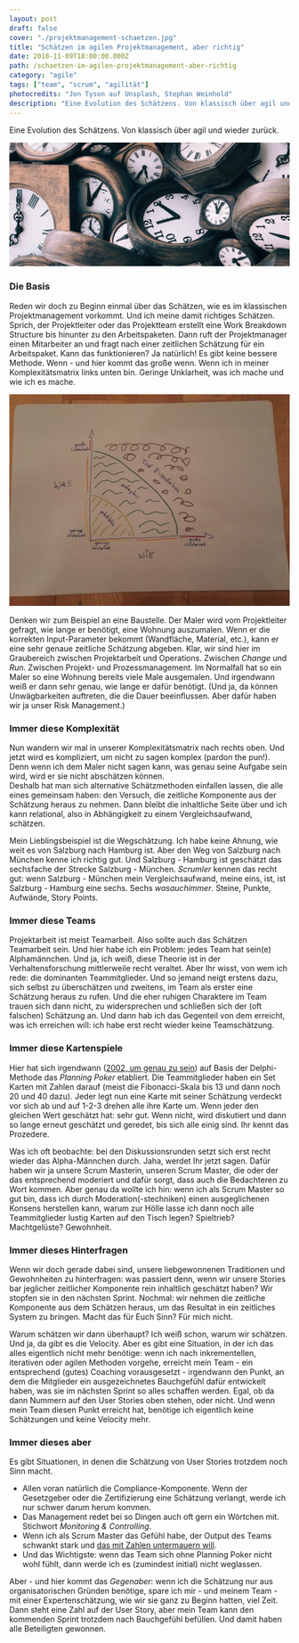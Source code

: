 ```yaml
---
layout: post
draft: false
cover: "./projektmanagement-schaetzen.jpg"
title: "Schätzen im agilen Projektmanagement, aber richtig" 
date: 2018-11-09T18:00:00.000Z
path: /schaetzen-im-agilen-projektmanagement-aber-richtig
category: "agile"
tags: ["team", "scrum", "agilität"]
photocredits: "Jon Tyson auf Unsplash, Stephan Weinhold"
description: "Eine Evolution des Schätzens. Von klassisch über agil und wieder zurück."
---
```


Eine Evolution des Schätzens. Von klassisch über agil und wieder zurück.

![Schätzen im Projektmanagement](./projektmanagement-schaetzen.jpg)

### Die Basis

Reden wir doch zu Beginn einmal über das Schätzen, wie es im klassischen Projektmanagement vorkommt. Und ich meine damit richtiges Schätzen. Sprich, der Projektleiter oder das Projektteam erstellt eine Work Breakdown Structure bis hinunter zu den Arbeitspaketen. Dann ruft der Projektmanager einen Mitarbeiter an und fragt nach einer zeitlichen Schätzung für ein Arbeitspaket. Kann das funktionieren? Ja natürlich! Es gibt keine bessere Methode. Wenn - und hier kommt das große wenn. Wenn ich in meiner Komplexitätsmatrix links unten bin. Geringe Unklarheit, was ich mache und wie ich es mache.

![Komplexitätsmatrix](./komplexitaets-matrix.jpg)

Denken wir zum Beispiel an eine Baustelle. Der Maler wird vom Projektleiter gefragt, wie lange er benötigt, eine Wohnung auszumalen. Wenn er die korrekten Input-Parameter bekommt (Wandfläche, Material, etc.), kann er eine sehr genaue zeitliche Schätzung abgeben. Klar, wir sind hier im Graubereich zwischen Projektarbeit und Operations. Zwischen _Change_ und _Run_. Zwischen Projekt- und Prozessmanagement. Im Normalfall hat so ein Maler so eine Wohnung bereits viele Male ausgemalen. Und irgendwann weiß er dann sehr genau, wie lange er dafür benötigt. (Und ja, da können Unwägbarkeiten auftreten, die die Dauer beeinflussen. Aber dafür haben wir ja unser Risk Management.)

### Immer diese Komplexität

Nun wandern wir mal in unserer Komplexitätsmatrix nach rechts oben. Und jetzt wird es kompliziert, um nicht zu sagen komplex (pardon the pun!). Denn wenn ich dem Maler nicht sagen kann, was genau seine Aufgabe sein wird, wird er sie nicht abschätzen können.  
Deshalb hat man sich alternative Schätzmethoden einfallen lassen, die alle eines gemeinsam haben: den Versuch, die zeitliche Komponente aus der Schätzung heraus zu nehmen. Dann bleibt die inhaltliche Seite über und ich kann relational, also in Abhängigkeit zu einem Vergleichsaufwand, schätzen.

Mein Lieblingsbeispiel ist die Wegschätzung. Ich habe keine Ahnung, wie weit es von Salzburg nach Hamburg ist. Aber den Weg von Salzburg nach München kenne ich richtig gut. Und Salzburg - Hamburg ist geschätzt das sechsfache der Strecke Salzburg - München. _Scrumler_ kennen das recht gut: wenn Salzburg - München mein Vergleichsaufwand, meine eins, ist, ist Salzburg - Hamburg eine sechs. Sechs _wasauchimmer_. Steine, Punkte, Aufwände, Story Points.
### Immer diese Teams

Projektarbeit ist meist Teamarbeit. Also sollte auch das Schätzen Teamarbeit sein. Und hier habe ich ein Problem: jedes Team hat sein(e) Alphamännchen. Und ja, ich weiß, diese Theorie ist in der Verhaltensforschung mittlerweile recht veraltet. Aber Ihr wisst, von wem ich rede: die dominanten Teammitglieder. Und so jemand neigt erstens dazu, sich selbst zu überschätzen und zweitens, im Team als erster eine Schätzung heraus zu rufen. Und die eher ruhigen Charaktere im Team trauen sich dann nicht, zu widersprechen und schließen sich der (oft falschen) Schätzung an. Und dann hab ich das Gegenteil von dem erreicht, was ich erreichen will: ich habe erst recht wieder keine Teamschätzung.

### Immer diese Kartenspiele

Hier hat sich irgendwann ([2002, um genau zu sein](https://wingman-sw.com/articles/planning-poker)) auf Basis der Delphi-Methode das _Planning Poker_ etabliert. Die Teammitglieder haben ein Set Karten mit Zahlen darauf (meist die Fibonacci-Skala bis 13 und dann noch 20 und 40 dazu). Jeder legt nun eine Karte mit seiner Schätzung verdeckt vor sich ab und auf 1-2-3 drehen alle ihre Karte um. Wenn jeder den gleichen Wert geschätzt hat: sehr gut. Wenn nicht, wird diskutiert und dann so lange erneut geschätzt und geredet, bis sich alle einig sind. Ihr kennt das Prozedere.

Was ich oft beobachte: bei den Diskussionsrunden setzt sich erst recht wieder das Alpha-Männchen durch. Jaha, werdet Ihr jetzt sagen. Dafür haben wir ja unsere Scrum Masterin, unseren Scrum Master, die oder der das entsprechend moderiert und dafür sorgt, dass auch die Bedachteren zu Wort kommen. Aber genau da wollte ich hin: wenn ich als Scrum Master so gut bin, dass ich durch Moderation(-stechniken) einen ausgeglichenen Konsens herstellen kann, warum zur Hölle lasse ich dann noch alle Teammitglieder lustig Karten auf den Tisch legen? Spieltrieb? Machtgelüste? Gewohnheit.

### Immer dieses Hinterfragen

Wenn wir doch gerade dabei sind, unsere liebgewonnenen Traditionen und Gewohnheiten zu hinterfragen: was passiert denn, wenn wir unsere Stories bar jeglicher zeitlicher Komponente rein inhaltlich geschätzt haben? Wir stopfen sie in den nächsten Sprint. Nochmal: wir nehmen die zeitliche Komponente aus dem Schätzen heraus, um das Resultat in ein zeitliches System zu bringen. Macht das für Euch Sinn? Für mich nicht.  

Warum schätzen wir dann überhaupt? Ich weiß schon, warum wir schätzen. Und ja, da gibt es die Velocity. Aber es gibt eine Situation, in der ich das alles eigentlich nicht mehr benötige: wenn ich nach inkrementellen, iterativen oder agilen Methoden vorgehe, erreicht mein Team - ein entsprechend (gutes) Coaching vorausgesetzt - irgendwann den Punkt, an dem die Mitglieder ein ausgezeichnetes Bauchgefühl dafür entwickelt haben, was sie im nächsten Sprint so alles schaffen werden. Egal, ob da dann Nummern auf den User Stories oben stehen, oder nicht. Und wenn mein Team diesen Punkt erreicht hat, benötige ich eigentlich keine Schätzungen und keine Velocity mehr.

### Immer dieses aber

Es gibt Situationen, in denen die Schätzung von User Stories trotzdem noch Sinn macht.

- Allen voran natürlich die Compliance-Komponente. Wenn der Gesetzgeber oder die Zertifizierung eine Schätzung verlangt, werde ich nur schwer darum herum kommen.
- Das Management redet bei so Dingen auch oft gern ein Wörtchen mit. Stichwort _Monitoring & Controlling_.
- Wenn ich als Scrum Master das Gefühl habe, der Output des Teams schwankt stark und [das mit Zahlen untermauern will](/pimp-my-burn-down-chart).
- Und das Wichtigste: wenn das Team sich ohne Planning Poker nicht wohl fühlt, dann werde ich es (zumindest initial) nicht weglassen.

Aber - und hier kommt das _Gegenaber_: wenn ich die Schätzung nur aus organisatorischen Gründen benötige, spare ich mir - und meinem Team - mit einer Expertenschätzung, wie wir sie ganz zu Beginn hatten, viel Zeit. Dann steht eine Zahl auf der User Story, aber mein Team kann den kommenden Sprint trotzdem nach Bauchgefühl befüllen. Und damit haben alle Beteiligten gewonnen.
